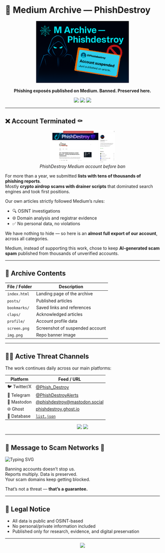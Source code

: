 # 📖 Medium Archive — PhishDestroy

<div align="center">
  <img src="image.png" width="60%" alt="Repo Banner">
  <p><strong>Phishing exposés published on Medium. Banned. Preserved here.</strong></p>

  <img src="https://img.shields.io/badge/Status-Account%20Banned-red?style=for-the-badge">
  <img src="https://img.shields.io/badge/Archive-Complete-green?style=for-the-badge">
  <img src="https://img.shields.io/badge/Phishing%20Reports-10K%2B-blue?style=for-the-badge">
</div>

---

## ❌ Account Terminated ⚰️

<figure align="center">
  <img src="screen.png" width="50%">
  <figcaption><i>PhishDestroy Medium account before ban</i></figcaption>
</figure>

For more than a year, we submitted **lists with tens of thousands of phishing reports**.  
Mostly **crypto airdrop scams with drainer scripts** that dominated search engines and took first positions.  

Our own articles strictly followed Medium’s rules:  
- 🔍 OSINT investigations  
- 🌐 Domain analysis and registrar evidence  
- ✅ No personal data, no violations  

We have nothing to hide — so here is an **almost full export of our account**, across all categories.  

Medium, instead of supporting this work, chose to keep **AI-generated scam spam** published from thousands of unverified accounts.  

---

## 📂 Archive Contents

| File / Folder   | Description                         |
|-----------------|-------------------------------------|
| `index.html`    | Landing page of the archive         |
| `posts/`        | Published articles                  |
| `bookmarks/`    | Saved links and references          |
| `claps/`        | Acknowledged articles               |
| `profile/`      | Account profile data                |
| `screen.png`    | Screenshot of suspended account     |
| `img.png`       | Repo banner image                   |

---

## 👨‍💻 Active Threat Channels

The work continues daily across our main platforms:

| Platform   | Feed / URL                                              |
|------------|----------------------------------------------------------|
| 🐦 Twitter/X | [@Phish_Destroy](https://x.com/Phish_Destroy)          |
| 🐤 Telegram  | [@PhishDestroyAlerts](https://t.me/PhishDestroyAlerts) |
| 🐼 Mastodon  | [@phishdestroy@mastodon.social](https://mastodon.social/@phishdestroy) |
| 🌐 Ghost     | [phishdestroy.ghost.io](https://phishdestroy.ghost.io) |
| 🦖 Database  | [`list.json`](https://github.com/phishdestroy/destroylist/blob/main/list.json) |

<div align="center">
  <img src="https://img.shields.io/badge/Scam%20Domains-Blocked-black?style=for-the-badge">
  <img src="https://img.shields.io/badge/Work-Continues-orange?style=for-the-badge">
</div>

---

## 👶 Message to Scam Networks 💩

![Typing SVG](https://readme-typing-svg.demolab.com?font=Fira+Code&pause=1000&color=F738E9&width=460&lines=Phishing+dies.+We+multiply.)

Banning accounts doesn’t stop us.  
Reports multiply. Data is preserved.  
Your scam domains keep getting blocked.  

That’s not a threat — **that’s a guarantee.**

---

## 👮 Legal Notice

- All data is public and OSINT-based  
- No personal/private information included  
- Published only for research, evidence, and digital preservation  

---

<p align="center">
  <img src="https://raw.githubusercontent.com/trinib/trinib/82213791fa9ff58d3ca768ddd6de2489ec23ffca/images/footer.svg" width="100%">
</p>

